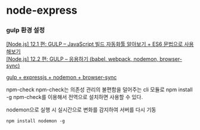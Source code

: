 # node-express

### gulp 환경 설정
[[Node.js] 12.1 편: GULP – JavaScript 빌드 자동화툴 알아보기 + ES6 문법으로 사용해보기](https://velopert.com/1344)<br>
[[Node.js] 12.2 편: GULP – 응용하기 (babel, webpack, nodemon, browser-sync)](https://velopert.com/1456)

[gulp + expressjs + nodemon + browser-sync](https://gist.github.com/sogko/b53d33d4f3b40d3b4b2e)

npm-check
npm-check는 의존성 관리의 불편함을 덜어주는 cli 모듈로 npm install -g npm-check를 이용해서 전역으로 설치하면 사용할 수 있다.

nodemon으로 실행 시 실시간으로 변화를 감지하여 서버를 다시 기동
```shell
npm install nodemon -g
```
